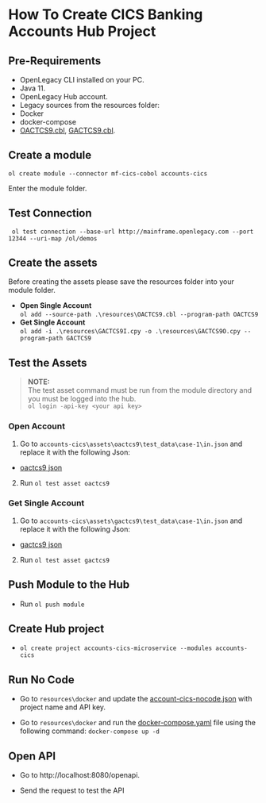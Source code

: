 # How To Create CICS Banking Accounts Hub Project

## Pre-Requirements

- OpenLegacy CLI installed on your PC.
- Java 11.
- OpenLegacy Hub account.
- Legacy sources from the resources folder:  
- Docker
- docker-compose
- [OACTCS9.cbl](./resources/OACTCS9.cbl), [GACTCS9.cbl](./resources/GACTCS9.cbl).

## Create a module

`ol create module --connector mf-cics-cobol accounts-cics`

Enter the module folder.

## Test Connection

` ol test connection --base-url http://mainframe.openlegacy.com --port 12344 --uri-map /ol/demos`

## Create the assets

Before creating the assets please save the resources folder into your module folder.

- **Open Single Account**  
  `ol add --source-path .\resources\OACTCS9.cbl --program-path OACTCS9`
- **Get Single Account**  
  `ol add -i .\resources\GACTCS9I.cpy -o .\resources\GACTCS9O.cpy --program-path GACTCS9`


## Test the Assets

> **NOTE:**  
> The test asset command must be run from the module directory and you must be logged into the hub.  
> `ol login -api-key <your api key>`


### Open Account

1.  Go to `accounts-cics\assets\oactcs9\test_data\case-1\in.json` and replace it with the following Json:

- [oactcs9 json](https://github.com/openlegacy/openlegacy-public-hub-demos/blob/master/mainframe-cics/banking/resources/test-json/oactcs9.json)

2.  Run `ol test asset oactcs9`

### Get Single Account

1.  Go to `accounts-cics\assets\gactcs9\test_data\case-1\in.json` and replace it with the following Json:

- [gactcs9 json](https://github.com/openlegacy/openlegacy-public-hub-demos/blob/master/mainframe-cics/banking/resources/test-json/gactcs9.json)

2.  Run `ol test asset gactcs9`

## Push Module to the Hub

- Run `ol push module`

## Create Hub project

- `ol create project accounts-cics-microservice --modules accounts-cics`

## Run No Code

- Go to `resources\docker` and update the [account-cics-nocode.json](./resources/docker/account-cics-nocode.json) with project name and API key.

- Go to `resources\docker` and run the [docker-compose.yaml](./resources/docker/docker-compose.yml) file using the following command: `docker-compose up -d`

## Open API

- Go to http://localhost:8080/openapi.

- Send the request to test the API

